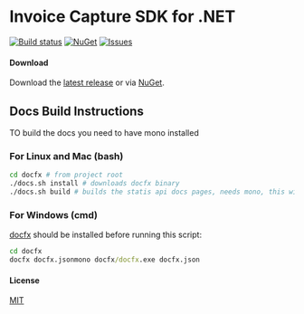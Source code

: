 # Invoice Capture SDK for .NET

[![Build status](https://ci.appveyor.com/api/projects/status/bvvchuog648l3dlo?svg=true)](https://ci.appveyor.com/project/jmadureira/invoicecapturelib)
[![NuGet](https://img.shields.io/nuget/v/InvoiceCaptureLib.svg?label=NuGet&style=flat-square)](https://www.nuget.org/packages/InvoiceCaptureLib/)
[![Issues](https://img.shields.io/github/issues/invisiblecloud/InvisibleCollectorLib.svg?style=flat-square)](https://github.com/invisiblecloud/InvisibleCollectorLib/issues)

#### Download

Download the [latest release] or via [NuGet].


## Docs Build Instructions

TO build the docs you need to have mono installed

### For Linux and Mac (bash)

```bash
cd docfx # from project root
./docs.sh install # downloads docfx binary
./docs.sh build # builds the statis api docs pages, needs mono, this will build into /docs
```

### For Windows (cmd)

[docfx](https://dotnet.github.io/docfx/) should be installed before running this script:

```cmd
cd docfx
docfx docfx.jsonmono docfx/docfx.exe docfx.json
```

#### License

[MIT]

[latest release]: https://github.com/invisiblecloud/InvisibleCollectorLib/releases
[NuGet]: https://www.nuget.org/packages/InvoiceCaptureLib/
[MIT]: https://github.com/invisiblecloud/InvisibleCollectorLib/blob/master/LICENSE
